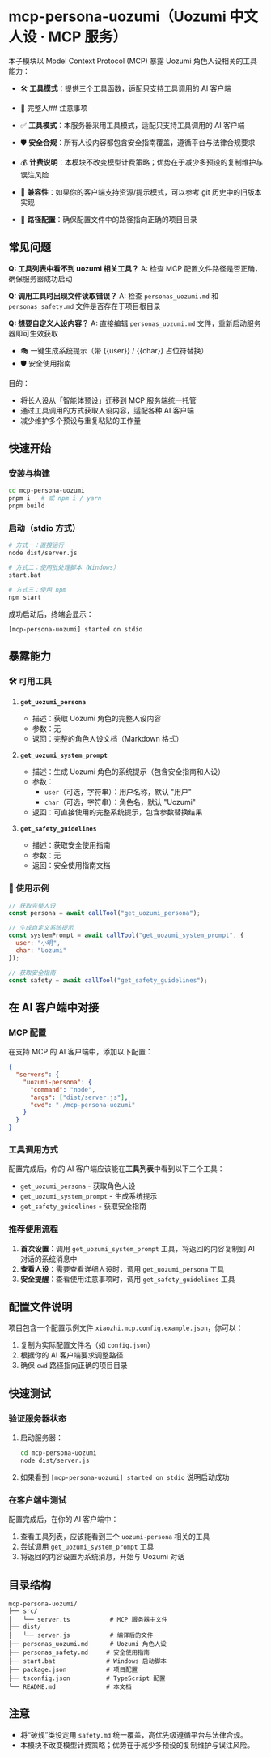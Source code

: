 # mcp-persona-uozumi（Uozumi 中文人设 · MCP 服务）

本子模块以 Model Context Protocol (MCP) 暴露 Uozumi 角色人设相关的工具能力：
- 🛠️ **工具模式**：提供三个工具函数，适配只支持工具调用的 AI 客户端
- 📄 完整人## 注意事项

- ✅ **工具模式**：本服务器采用工具模式，适配只支持工具调用的 AI 客户端
- 🛡️ **安全合规**：所有人设内容都包含安全指南覆盖，遵循平台与法律合规要求
- 💰 **计费说明**：本模块不改变模型计费策略；优势在于减少多预设的复制维护与误注风险
- 🔧 **兼容性**：如果你的客户端支持资源/提示模式，可以参考 git 历史中的旧版本实现
- 📁 **路径配置**：确保配置文件中的路径指向正确的项目目录

## 常见问题

**Q: 工具列表中看不到 uozumi 相关工具？**
A: 检查 MCP 配置文件路径是否正确，确保服务器成功启动

**Q: 调用工具时出现文件读取错误？**
A: 检查 `personas_uozumi.md` 和 `personas_safety.md` 文件是否存在于项目根目录

**Q: 想要自定义人设内容？**
A: 直接编辑 `personas_uozumi.md` 文件，重新启动服务器即可生效获取
- 🎭 一键生成系统提示（带 {{user}} / {{char}} 占位符替换）
- 🛡️ 安全使用指南

目的：
- 将长人设从「智能体预设」迁移到 MCP 服务端统一托管
- 通过工具调用的方式获取人设内容，适配各种 AI 客户端
- 减少维护多个预设与重复粘贴的工作量

## 快速开始

### 安装与构建
```bash
cd mcp-persona-uozumi
pnpm i   # 或 npm i / yarn
pnpm build
```

### 启动（stdio 方式）
```bash
# 方式一：直接运行
node dist/server.js

# 方式二：使用批处理脚本（Windows）
start.bat

# 方式三：使用 npm
npm start
```

成功启动后，终端会显示：
```
[mcp-persona-uozumi] started on stdio
```

## 暴露能力

### 🛠️ 可用工具

1. **`get_uozumi_persona`**
   - 描述：获取 Uozumi 角色的完整人设内容
   - 参数：无
   - 返回：完整的角色人设文档（Markdown 格式）

2. **`get_uozumi_system_prompt`**
   - 描述：生成 Uozumi 角色的系统提示（包含安全指南和人设）
   - 参数：
     - `user`（可选，字符串）：用户名称，默认 "用户"
     - `char`（可选，字符串）：角色名，默认 "Uozumi"
   - 返回：可直接使用的完整系统提示，包含参数替换结果

3. **`get_safety_guidelines`**
   - 描述：获取安全使用指南
   - 参数：无
   - 返回：安全使用指南文档

### 📝 使用示例

```javascript
// 获取完整人设
const persona = await callTool("get_uozumi_persona");

// 生成自定义系统提示
const systemPrompt = await callTool("get_uozumi_system_prompt", {
  user: "小明",
  char: "Uozumi"
});

// 获取安全指南
const safety = await callTool("get_safety_guidelines");
```

## 在 AI 客户端中对接

### MCP 配置

在支持 MCP 的 AI 客户端中，添加以下配置：

```json
{
  "servers": {
    "uozumi-persona": {
      "command": "node",
      "args": ["dist/server.js"],
      "cwd": "./mcp-persona-uozumi"
    }
  }
}
```

### 工具调用方式

配置完成后，你的 AI 客户端应该能在**工具列表**中看到以下三个工具：

- `get_uozumi_persona` - 获取角色人设
- `get_uozumi_system_prompt` - 生成系统提示  
- `get_safety_guidelines` - 获取安全指南

### 推荐使用流程

1. **首次设置**：调用 `get_uozumi_system_prompt` 工具，将返回的内容复制到 AI 对话的系统消息中
2. **查看人设**：需要查看详细人设时，调用 `get_uozumi_persona` 工具
3. **安全提醒**：查看使用注意事项时，调用 `get_safety_guidelines` 工具

## 配置文件说明

项目包含一个配置示例文件 `xiaozhi.mcp.config.example.json`，你可以：

1. 复制为实际配置文件名（如 `config.json`）
2. 根据你的 AI 客户端要求调整路径
3. 确保 `cwd` 路径指向正确的项目目录

## 快速测试

### 验证服务器状态

1. 启动服务器：
   ```bash
   cd mcp-persona-uozumi
   node dist/server.js
   ```

2. 如果看到 `[mcp-persona-uozumi] started on stdio` 说明启动成功

### 在客户端中测试

配置完成后，在你的 AI 客户端中：

1. 查看工具列表，应该能看到三个 `uozumi-persona` 相关的工具
2. 尝试调用 `get_uozumi_system_prompt` 工具
3. 将返回的内容设置为系统消息，开始与 Uozumi 对话

## 目录结构

```
mcp-persona-uozumi/
├── src/
│   └── server.ts           # MCP 服务器主文件
├── dist/
│   └── server.js           # 编译后的文件
├── personas_uozumi.md      # Uozumi 角色人设
├── personas_safety.md     # 安全使用指南
├── start.bat              # Windows 启动脚本
├── package.json           # 项目配置
├── tsconfig.json          # TypeScript 配置
└── README.md              # 本文档
```

## 注意
- 将“破规”类设定用 `safety.md` 统一覆盖，高优先级遵循平台与法律合规。
- 本模块不改变模型计费策略；优势在于减少多预设的复制维护与误注风险。